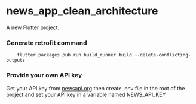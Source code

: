 # news_app_clean_architecture

A new Flutter project.

### Generate retrofit command

```
    flutter packages pub run build_runner build --delete-conflicting-outputs
```

### Provide your own API key

Get your API key from [newsapi.org](https://newsapi.org/) then create .env file in the root of the project and set your API key in a variable named NEWS_API_KEY
